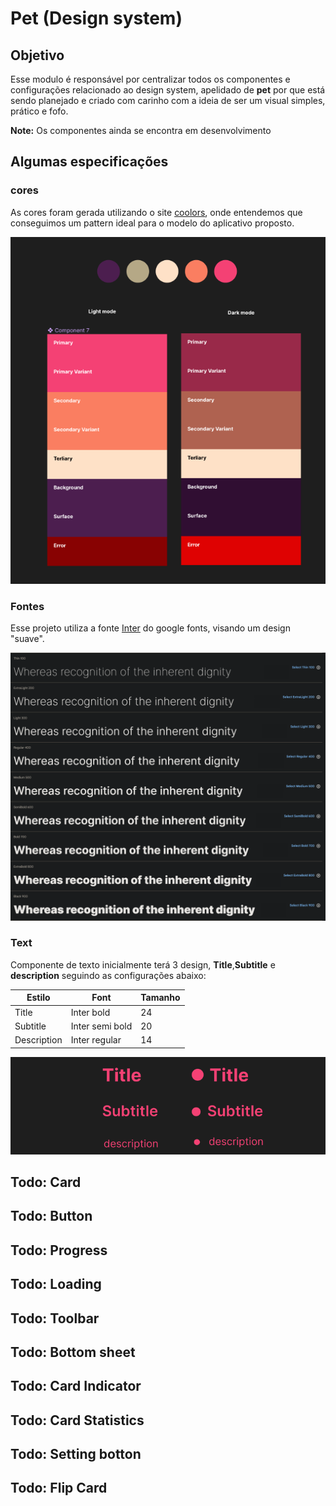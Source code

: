 # Pet (Design system)

## Objetivo

Esse modulo é responsável por centralizar todos os componentes e configurações relacionado
ao design system, apelidado de **pet** por que está sendo planejado e criado com carinho
com a ideia de ser um visual simples, prático e fofo.

**Note:** Os componentes ainda se encontra em desenvolvimento

## Algumas especificações

### cores

As cores foram gerada utilizando o site [coolors](https://coolors.co/4c1e4f-b5a886-fee1c7-fa7e61-f44174),
onde entendemos que conseguimos um pattern ideal para o modelo do aplicativo proposto.

![Pattern](doc/assets/pattern_colors.png)

### Fontes

Esse projeto utiliza a fonte [Inter](https://fonts.google.com/specimen/Inter) do google fonts,
visando um design "suave".

![Pattern](doc/assets/font_inter_pattern.png)

### Text

Componente de texto inicialmente terá 3 design, **Title**,**Subtitle** e **description** 
seguindo as configurações abaixo:

| Estilo | Font | Tamanho |
   |---|---|---|
| Title | Inter bold | 24 |
| Subtitle | Inter semi bold | 20 |
| Description| Inter regular | 14 |

![Pattern](doc/assets/pattern_title.png)

## Todo: Card 
## Todo: Button
## Todo: Progress
## Todo: Loading
## Todo: Toolbar
## Todo: Bottom sheet
## Todo: Card Indicator
## Todo: Card Statistics
## Todo: Setting botton
## Todo: Flip Card
